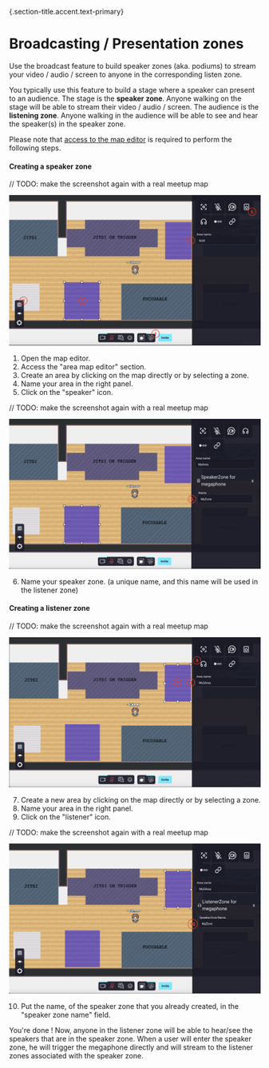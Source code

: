 {.section-title.accent.text-primary}
# Broadcasting / Presentation zones

Use the broadcast feature to build speaker zones (aka. podiums) to stream your video / audio / screen to anyone
in the corresponding listen zone.

You typically use this feature to build a stage where a speaker can present to an audience.
The stage is the **speaker zone**. Anyone walking on the stage will be able to stream their video / audio / screen.
The audience is the **listening zone**. Anyone walking in the audience will be able to see and hear the speaker(s) in
the speaker zone.

Please note that [access to the map editor](access.md) is required to perform the following steps.

#### Creating a speaker zone

// TODO: make the screenshot again with a real meetup map
<div class="row">
    <div class="col">
        <img src="../images/megaphone_speaker_1.png" class="figure-img img-fluid rounded" alt="" />
    </div>
</div>

1. Open the map editor.
2. Access the "area map editor" section.
3. Create an area by clicking on the map directly or by selecting a zone.
4. Name your area in the right panel.
5. Click on the "speaker" icon.

// TODO: make the screenshot again with a real meetup map
<div class="row">
    <div class="col">
        <img src="../images/megaphone_speaker_2.png" class="figure-img img-fluid rounded" alt="" />
    </div>
</div>

6. Name your speaker zone. (a unique name, and this name will be used in the listener zone)

#### Creating a listener zone

// TODO: make the screenshot again with a real meetup map
<div class="row">
    <div class="col">
        <img src="../images/megaphone_listener_1.png" class="figure-img img-fluid rounded" alt="" />
    </div>
</div>

7. Create a new area by clicking on the map directly or by selecting a zone.
8. Name your area in the right panel.
9. Click on the "listener" icon.

// TODO: make the screenshot again with a real meetup map
<div class="row">
    <div class="col">
        <img src="../images/megaphone_listener_2.png" class="figure-img img-fluid rounded" alt="" />
    </div>
</div>

10. Put the name, of the speaker zone that you already created, in the "speaker zone name" field.



You're done ! Now, anyone in the listener zone will be able to hear/see the speakers that are in the speaker zone.
When a user will enter the speaker zone, he will trigger the megaphone directly and will stream to the listener zones associated with the speaker zone.